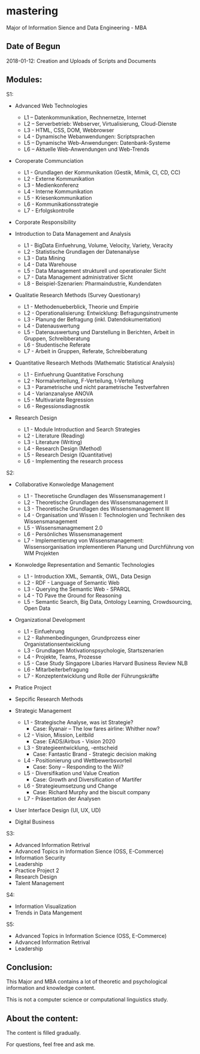 # mastering
Major of Information Sience and Data Engineering - MBA

## Date of Begun
2018-01-12: Creation and Uploads of Scripts and Documents

## Modules:
  S1:
   - Advanced Web Technologies
     - L1 – Datenkommunikation, Rechnernetze, Internet
     - L2 – Serverbetrieb: Webserver, Virtualisierung, Cloud-Dienste
     - L3 - HTML, CSS, DOM, Webbrowser
     - L4 - Dynamische Webanwendungen: Scriptsprachen
     - L5 – Dynamische Web-Anwendungen: Datenbank-Systeme
     - L6 – Aktuelle Web-Anwendungen und Web-Trends

   - Coroperate Communciation
     - L1 - Grundlagen der Kommunikation (Gestik, Mimik, CI, CD, CC)
     - L2 - Externe Kommunikation
     - L3 - Medienkonferenz
     - L4 - Interne Kommunikation
     - L5 - Kriesenkommunikation
     - L6 - Kommunikationsstrategie
     - L7 - Erfolgskontrolle
     
   - Corporate Responsibility
   
   - Introduction to Data Management and Analysis
     - L1 - BigData Einfuehrung, Volume, Velocity, Variety, Veracity
     - L2 - Statistische Grundlagen der Datenanalyse
     - L3 - Data Mining
     - L4 - Data Warehouse
     - L5 - Data Management strukturell und operationaler Sicht
     - L7 - Data Management administrativer Sicht
     - L8 - Beispiel-Szenarien: Pharmaindustrie, Kundendaten

   - Qualitatie Research Methods (Survey Questionary)
     - L1 - Methodenueberblick, Theorie und Empirie
     - L2 - Operationalisierung: Entwicklung: Befragungsinstrumente
     - L3 - Planung der Befragung (inkl. Datendokumentation)
     - L4 - Datenauswertung
     - L5 - Datenauswertung und Darstellung in Berichten, Arbeit in Gruppen, Schreibberatung
     - L6 - Studentische Referate
     - L7 - Arbeit in Gruppen, Referate, Schreibberatung

   - Quantitative Research Methods (Mathematic Statistical Analysis)
     - L1 - Einfuehrung Quantitative Forschung
     - L2 - Normalverteilung, F-Verteilung, t-Verteilung
     - L3 - Parametrische und nicht parametrische Testverfahren
     - L4 - Varianzanalyse ANOVA
     - L5 - Multivariate Regression
     - L6 - Regessionsdiagnostik

   - Research Design
     - L1 - Module Introduction and Search Strategies
     - L2 - Literature (Reading)
     - L3 - Literature (Writing)
     - L4 - Research Design (Method)
     - L5 - Research Design (Quantitative)
     - L6 - Implementing the research process
    
  S2:
   - Collaborative Konwoledge Management
     - L1 - Theoretische Grundlagen des Wissensmanagement I
     - L2 - Theoretische Grundlagen des Wissensmanagement II
     - L3 - Theoretische Grundlagen des Wissensmanagement III
     - L4 - Organisation und Wissen I: Technologien und Techniken des Wissensmanagement
     - L5 - Wissensmanagmement 2.0
     - L6 - Persönliches Wissensmanagement
     - L7 - Implementierung von Wissensmanagement: Wissensorganisation implementieren Planung und Durchführung von WM Projekten
   
   - Konwoledge Representation and Semantic Technologies
     - L1 - Introduction XML, Semantik, OWL, Data Design
     - L2 - RDF - Language of Semantic Web
     - L3 - Querying the Semantic Web - SPARQL
     - L4 - TO Pave the Ground for Reasoning
     - L5 - Semantic Search, Big Data, Ontology Learning, Crowdsourcing, Open Data

   - Organizational Development
     - L1 - Einfuehrung
     - L2 - Rahmenbedingungen, Grundprozess einer Organistationsentwicklung
     - L3 - Grundlagen Motivationspsychologie, Startszenarien
     - L4 - Projekte, Teams, Prozesse
     - L5 - Case Study Singapore Libaries Harvard Business Review NLB
     - L6 - Mitarbeiterbefragung
     - L7 - Konzeptentwicklung und Rolle der Führungskräfte

   - Pratice Project
   
   - Sepcific Research Methods

   - Strategic Management
     - L1 - Strategische Analyse, was ist Strategie?
       - Case: Ryanair – The low fares airline: Whither now?
     - L2 - Vision, Mission, Leitbild
       - Case: EADS/Airbus - Vision 2020
     - L3 - Strategieentwicklung, -entscheid
       - Case: Fantastic Brand - Strategic decision making
     - L4 - Positionierung und Wettbewerbsvorteil
       - Case: Sony – Responding to the Wii?
     - L5 - Diversifikation und Value Creation
       - Case: Growth and Diversification of Martifer
     - L6 - Strategieumsetzung und Change
       - Case: Richard Murphy and the biscuit company
     - L7 - Präsentation der Analysen

   - User Interface Design (UI, UX, UD)
   
   - Digital Business

  S3:
   - Advanced Information Retrival
   - Advanced Topics in Information Sience (OSS, E-Commerce)
   - Information Security
   - Leadership
   - Practice Project 2
   - Research Design
   - Talent Management
    
  S4:
   - Information Visualization
   - Trends in Data Mangement
    
  S5:
   - Advanced Topics in Information Science (OSS, E-Commerce)
   - Advanced Information Retrival
   - Leadership

## Conclusion:
  This Major and MBA contains a lot of theoretic and psychological information and knowledge content. 
  
  This is not a computer science or computational linguistics study.
  
## About the content:
  The content is filled gradually.
  
For questions, feel free and ask me.
